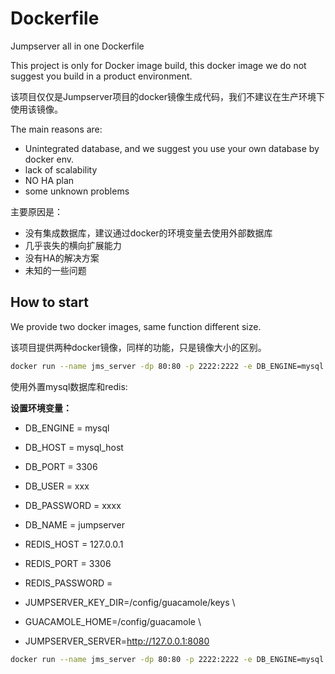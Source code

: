 # Dockerfile

Jumpserver all in one Dockerfile

This project is only for Docker image build, this docker image we do not suggest you build in a product environment.

该项目仅仅是Jumpserver项目的docker镜像生成代码，我们不建议在生产环境下使用该镜像。

The main reasons are:

   - Unintegrated database, and we suggest you use your own database by docker env.
   - lack of scalability
   - NO HA plan
   - some unknown problems

主要原因是：

   - 没有集成数据库，建议通过docker的环境变量去使用外部数据库
   - 几乎丧失的横向扩展能力
   - 没有HA的解决方案
   - 未知的一些问题

## How to start
We provide two docker images, same function different size.

该项目提供两种docker镜像，同样的功能，只是镜像大小的区别。

```bash
docker run --name jms_server -dp 80:80 -p 2222:2222 -e DB_ENGINE=mysql -e DB_HOST=127.0.0.1 -e DB_PORT=3306 -e DB_USER=jumpserver -e DB_PASSWORD=weakPassword -e DB_NAME=jumpserver -e  wojiushixiaobai/jumpserver:latest

```

使用外置mysql数据库和redis:

**设置环境变量：**

- DB_ENGINE = mysql
- DB_HOST = mysql_host
- DB_PORT = 3306
- DB_USER = xxx
- DB_PASSWORD = xxxx
- DB_NAME = jumpserver

- REDIS_HOST = 127.0.0.1
- REDIS_PORT = 3306
- REDIS_PASSWORD =

- JUMPSERVER_KEY_DIR=/config/guacamole/keys \
- GUACAMOLE_HOME=/config/guacamole \
- JUMPSERVER_SERVER=http://127.0.0.1:8080



```bash
docker run --name jms_server -dp 80:80 -p 2222:2222 -e DB_ENGINE=mysql -e DB_HOST=192.168.1.1 -e DB_PORT=3306 -e DB_USER=root -e DB_PASSWORD=xxx -e DB_NAME=jumpserver -e REDIS_HOST=127.0.0.1 -e REDIS_PORT=6379 -e JUMPSERVER_SERVER=http://127.0.0.1:8080 wojiushixiaobai/jumpserver:latest
```
